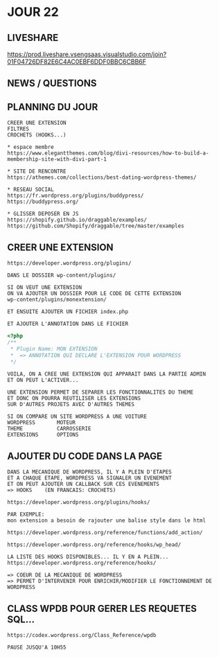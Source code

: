 # JOUR 22

## LIVESHARE

https://prod.liveshare.vsengsaas.visualstudio.com/join?01F04726DF82E6C4AC0EBF6DDF0BBC6CBB6F

## NEWS / QUESTIONS

## PLANNING DU JOUR

    CREER UNE EXTENSION
    FILTRES
    CROCHETS (HOOKS...)

    * espace membre
    https://www.elegantthemes.com/blog/divi-resources/how-to-build-a-membership-site-with-divi-part-1

    * SITE DE RENCONTRE
    https://athemes.com/collections/best-dating-wordpress-themes/

    * RESEAU SOCIAL
    https://fr.wordpress.org/plugins/buddypress/
    https://buddypress.org/

    * GLISSER DEPOSER EN JS
    https://shopify.github.io/draggable/examples/
    https://github.com/Shopify/draggable/tree/master/examples

## CREER UNE EXTENSION

    https://developer.wordpress.org/plugins/

    DANS LE DOSSIER wp-content/plugins/

    SI ON VEUT UNE EXTENSION
    ON VA AJOUTER UN DOSSIER POUR LE CODE DE CETTE EXTENSION
    wp-content/plugins/monextension/

    ET ENSUITE AJOUTER UN FICHIER index.php

    ET AJOUTER L'ANNOTATION DANS LE FICHIER
```php
<?php
/**
 * Plugin Name: MON EXTENSION
 *  => ANNOTATION QUI DECLARE L'EXTENSION POUR WORDPRESS
 */

```

    VOILA, ON A CREE UNE EXTENSION QUI APPARAIT DANS LA PARTIE ADMIN
    ET ON PEUT L'ACTIVER...

    UNE EXTENSION PERMET DE SEPARER LES FONCTIONNALITES DU THEME
    ET DONC ON POURRA REUTILISER LES EXTENSIONS 
    SUR D'AUTRES PROJETS AVEC D'AUTRES THEMES

    SI ON COMPARE UN SITE WORDPRESS A UNE VOITURE
    WORDPRESS       MOTEUR
    THEME           CARROSSERIE
    EXTENSIONS      OPTIONS

## AJOUTER DU CODE DANS LA PAGE

    DANS LA MECANIQUE DE WORDPRESS, IL Y A PLEIN D'ETAPES 
    ET A CHAQUE ETAPE, WORDPRESS VA SIGNALER UN EVENEMENT
    ET ON PEUT AJOUTER UN CALLBACK SUR CES EVENEMENTS
    => HOOKS    (EN FRANCAIS: CROCHETS)

    https://developer.wordpress.org/plugins/hooks/

    PAR EXEMPLE:
    mon extension a besoin de rajouter une balise style dans le html

    https://developer.wordpress.org/reference/functions/add_action/

    https://developer.wordpress.org/reference/hooks/wp_head/    

    LA LISTE DES HOOKS DISPONIBLES... IL Y EN A PLEIN...
    https://developer.wordpress.org/reference/hooks/

    => COEUR DE LA MECANIQUE DE WORDPRESS
    => PERMET D'INTERVENIR POUR ENRICHIR/MODIFIER LE FONCTIONNEMENT DE WORDPRESS


## CLASS WPDB POUR GERER LES REQUETES SQL...

    https://codex.wordpress.org/Class_Reference/wpdb

    PAUSE JUSQU'A 10H55





